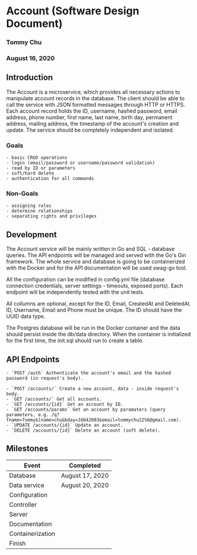 # Account (Software Design Document)
### Tommy Chu
### August 16, 2020

## Introduction
The Account is a microservice, which provides all necessary actions to manipulate account records in the database. The client should be able to call the service with JSON formatted messages through HTTP or HTTPS. Each account record holds the ID, username, hashed password, email address, phone number, first name, last name, birth day, permanent address, mailing address, the timestamp of the account's creation and update. The service should be completely independent and isolated.

### Goals
    - basic CRUD operations
    - login (email/password or username/password validation)
    - read by ID or parameters
    - soft/hard delete
    - authentication for all commands

### Non-Goals
    - assigning roles
    - determine relationships
    - separating rights and privileges

## Development
The Account service will be mainly written in Go and SQL - database queries. The API endpoints will be managed and served with the Go's Gin framework. The whole service and database is going to be containerized with the Docker and for the API documentation will be used swag-go tool.

All the configuration can be modified in config.yml file (database connection credentials, server settings - timeouts, exposed ports). Each endpoint will be independently tested with the unit tests.

All collumns are optional, except for the ID, Email, CreatedAt and DeletedAt. ID, Username, Email and Phone must be unique. The ID should have the UUID data type.

The Postgres database will be run in the Docker container and the data should persist inside the db/data directory. When the container is initialized for the first time, the init.sql should run to create a table.

## API Endpoints
    - `POST /auth` Authenticate the account's email and the hashed password (in request's body).

    - `POST /accounts/` Create a new account, data - inside request's body.
    - `GET /accounts/` Get all accounts.
    - `GET /accounts/{id}` Get an account by ID.
    - `GET /accounts/params` Get an account by paramaters (query parameters, e.g. /q?fname=Tommy&lname=chu&bday=16042003&email=tommychu2256@gmail.com).
    - `UPDATE /accounts/{id}` Update an account.
    - `DELETE /accounts/{id}` Delete an account (soft delete).

## Milestones
Event | Completed
----- | ---------
Database | August 17, 2020
Data service | August 20, 2020
Configuration |
Controller |
Server |
Documentation |
Containerization |
Finish |
